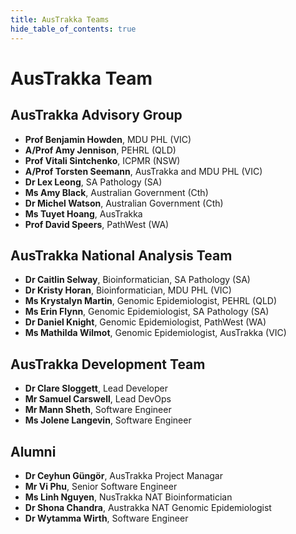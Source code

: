 ```yaml
---
title: AusTrakka Teams
hide_table_of_contents: true
---
```


# AusTrakka Team

## AusTrakka Advisory Group

- **Prof Benjamin Howden**, MDU PHL (VIC)
- **A/Prof Amy Jennison**, PEHRL (QLD)
- **Prof Vitali Sintchenko**, ICPMR (NSW)
- **A/Prof Torsten Seemann**, AusTrakka and MDU PHL (VIC)
- **Dr Lex Leong**, SA Pathology (SA)
- **Ms Amy Black**, Australian Government (Cth)
- **Dr Michel Watson**, Australian Government (Cth)
- **Ms Tuyet Hoang**, AusTrakka
- **Prof David Speers**, PathWest (WA)

## AusTrakka National Analysis Team

- **Dr Caitlin Selway**, Bioinformatician, SA Pathology (SA)
- **Dr Kristy Horan**, Bioinformatician, MDU PHL (VIC)
- **Ms Krystalyn Martin**, Genomic Epidemiologist, PEHRL (QLD)
- **Ms Erin Flynn**, Genomic Epidemiologist, SA Pathology (SA) 
- **Dr Daniel Knight**, Genomic Epidemiologist, PathWest (WA)
- **Ms Mathilda Wilmot**, Genomic Epidemiologist, AusTrakka (VIC)

## AusTrakka Development Team

- **Dr Clare Sloggett**, Lead Developer
- **Mr Samuel Carswell**, Lead DevOps
- **Mr Mann Sheth**, Software Engineer
- **Ms Jolene Langevin**, Software Engineer

## Alumni

- **Dr Ceyhun Güngör**, AusTrakka Project Managar
- **Mr Vi Phu**, Senior Software Engineer
- **Ms Linh Nguyen**, NusTrakka NAT Bioinformatician
- **Dr Shona Chandra**, Austrakka NAT Genomic Epidemiologist
- **Dr Wytamma Wirth**, Software Engineer
